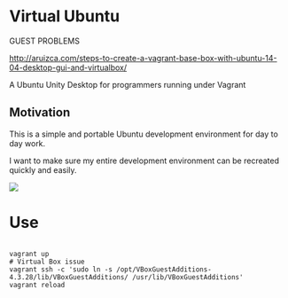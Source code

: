 # Virtual Ubuntu

GUEST PROBLEMS

http://aruizca.com/steps-to-create-a-vagrant-base-box-with-ubuntu-14-04-desktop-gui-and-virtualbox/

A Ubuntu Unity Desktop for programmers running under Vagrant

## Motivation

This is a simple and portable Ubuntu development environment for day to day work. 

I want to make sure my entire development environment can be recreated quickly and easily.

![](https://github.com/owainlewis/virtual-ubuntu/blob/master/screenshots/preview.png)

# Use

```

vagrant up
# Virtual Box issue 
vagrant ssh -c 'sudo ln -s /opt/VBoxGuestAdditions-4.3.28/lib/VBoxGuestAdditions/ /usr/lib/VBoxGuestAdditions'
vagrant reload
